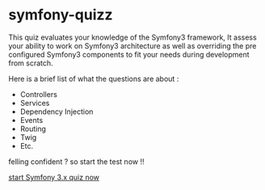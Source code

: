 # symfony-quizz

This quiz evaluates your knowledge of the Symfony3 framework, It assess your ability to work on Symfony3 architecture as well as overriding the pre configured Symfony3 components to fit your needs during development from scratch.

Here is a brief list of what the questions are about :
- Controllers
- Services
- Dependency Injection
- Events
- Routing
- Twig
- Etc.

felling confident ? so start the test now !!

[start Symfony 3.x quiz now](https://hamzahanafi11.github.io/symfony-quiz/)
